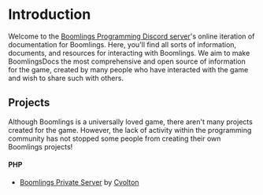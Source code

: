 # Introduction

Welcome to the [Boomlings Programming Discord server](https://discord.gg/hUME49bcm3)'s online iteration of documentation for Boomlings. Here, you'll find all sorts of information, documents, and resources for interacting with Boomlings. We aim to make BoomlingsDocs the most comprehensive and open source of information for the game, created by many people who have interacted with the game and wish to share such with others.

## Projects

Although Boomlings is a universally loved game, there aren't many projects created for the game. However, the lack of activity within the programming community has not stopped some people from creating their own Boomlings projects!

#### PHP

 - [Boomlings Private Server](https://github.com/Cvolton/Boomlings) by [Cvolton](https://github.com/Cvolton)

